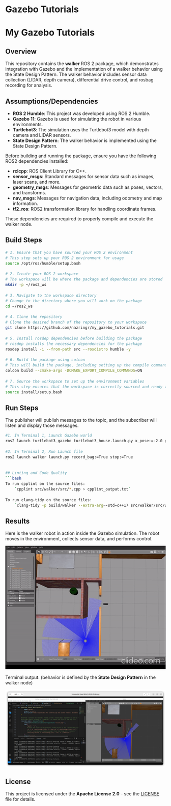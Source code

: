 # Gazebo Tutorials
# My Gazebo Tutorials

## Overview

This repository contains the **walker** ROS 2 package, which demonstrates integration with Gazebo and the implementation of a walker behavior using the State Design Pattern. The walker behavior includes sensor data collection (LIDAR, depth camera), differential drive control, and rosbag recording for analysis.

## Assumptions/Dependencies

- **ROS 2 Humble**: This project was developed using ROS 2 Humble.
- **Gazebo 11**: Gazebo is used for simulating the robot in various environments.
- **Turtlebot3**: The simulation uses the Turtlebot3 model with depth camera and LIDAR sensors.
- **State Design Pattern**: The walker behavior is implemented using the State Design Pattern.

Before building and running the package, ensure you have the following ROS2 dependencies installed:

- **rclcpp**: ROS Client Library for C++.
- **sensor_msgs**: Standard messages for sensor data such as images, laser scans, and more.
- **geometry_msgs**: Messages for geometric data such as poses, vectors, and transforms.
- **nav_msgs**: Messages for navigation data, including odometry and map information.
- **tf2_ros**: ROS2 transformation library for handling coordinate frames.

These dependencies are required to properly compile and execute the walker node.


## Build Steps

```bash
# 1. Ensure that you have sourced your ROS 2 environment
# This step sets up your ROS 2 environment for usage
source /opt/ros/humble/setup.bash

# 2. Create your ROS 2 workspace
# The workspace will be where the package and dependencies are stored
mkdir -p ~/ros2_ws

# 3. Navigate to the workspace directory
# Change to the directory where you will work on the package
cd ~/ros2_ws

# 4. Clone the repository
# Clone the desired branch of the repository to your workspace
git clone https://github.com/nazringr/my_gazebo_tutorials.git 

# 5. Install rosdep dependencies before building the package
# rosdep installs the necessary dependencies for the package
rosdep install -i --from-path src --rosdistro humble -y

# 6. Build the package using colcon
# This will build the package, including setting up the compile commands for IDEs
colcon build --cmake-args -DCMAKE_EXPORT_COMPILE_COMMANDS=ON

# 7. Source the workspace to set up the environment variables
# This step ensures that the workspace is correctly sourced and ready to use
source install/setup.bash
```

## Run Steps

The publisher will publish messages to the topic, and the subscriber will listen and display those messages.

```bash
#1. In Terminal 1, Launch Gazebo world 
ros2 launch turtlebot3_gazebo turtlebot3_house.launch.py x_pose:=-2.0 y_pose:=1.0 z_pose:=0.0

#2. In Terminal 2, Run Launch file
ros2 launch walker launch.py record_bag:=True stop:=True

   
## Linting and Code Quality
```bash
To run cpplint on the source files:
    `cpplint src/walker/src/*.cpp > cpplint_output.txt`

To run clang-tidy on the source files:
    `clang-tidy -p build/walker --extra-arg=-std=c++17 src/walker/src/walker.cpp > src/walker/results/clang-tidy.txt`
```

## Results

Here is the walker robot in action inside the Gazebo simulation. The robot moves in the environment, collects sensor data, and performs control.

![Walker Robot in Action](src/walker/results/bag_play.gif)

Terminal output: (behavior is defined by the **State Design Pattern** in the walker node)


![Terninal Output](src/walker/results/terminal.png)

## License

This project is licensed under the **Apache License 2.0** - see the [LICENSE](LICENSE) file for details.

